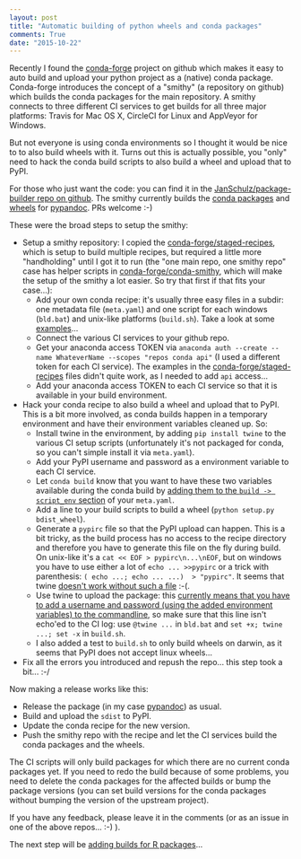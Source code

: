 ```yaml
---
layout: post
title: "Automatic building of python wheels and conda packages"
comments: True
date: "2015-10-22"
---
```


Recently I found the [conda-forge](https://github.com/conda-forge/) project on github which makes it easy to auto build and upload your python project as a (native) conda package. Conda-forge introduces the concept of a "smithy" (a repository on github) which builds the conda packages for the main repository. A smithy connects to three different CI services to get builds for all three major platforms: Travis for Mac OS X, CircleCI for Linux and AppVeyor for Windows.

But not everyone is using conda environments so I thought it would be nice to to also build wheels with it. Turns out this is actually possible, you "only" need to hack the conda build scripts to also build a wheel and upload that to PyPI.

For those who just want the code: you can find it in the [JanSchulz/package-builder repo on github](https://github.com/JanSchulz/package-builder). The smithy currently builds the [conda packages](https://anaconda.org/janschulz/pypandoc/files) and [wheels](https://pypi.python.org/pypi/pypandoc/) for [pypandoc](https://github.com/bebraw/pypandoc/). PRs welcome :-)

These were the broad steps to setup the smithy:

* Setup a smithy repository: I copied the [conda-forge/staged-recipes](https://github.com/conda-forge/staged-recipes), which is setup to build multiple recipes, but required a little more "handholding" until I got it to run (the "one main repo, one smithy repo" case has helper scripts in [conda-forge/conda-smithy](https://github.com/conda-forge/conda-smithy), which will make the setup of the smithy a lot easier. So try that first if that fits your case...): 
  * Add your own conda recipe: it's usually three easy files in a subdir: one metadata file (`meta.yaml`) and one script for each windows (`bld.bat`) and unix-like platforms (`build.sh`). Take a look at some [examples](https://github.com/conda/conda-recipes)...
  * Connect the various CI services to your github repo.
  * Get your anaconda access TOKEN via `anaconda auth --create --name WhateverName --scopes "repos conda api"` (I used a different token for each CI service). The examples in the [conda-forge/staged-recipes](https://github.com/conda-forge/staged-recipes) files didn't quite work, as I needed to add `api` access...
  * Add your anaconda access TOKEN to each CI service so that it is available in your build environment. 
* Hack your conda recipe to also build a wheel and upload that to PyPI. This is a bit more involved, as conda builds happen in a temporary environment and have their environment variables cleaned up. So:
  * Install twine in the environment, by adding `pip install twine` to the various CI setup scripts (unfortunately it's not packaged for conda, so you can't simple install it via `meta.yaml`).
  * Add your PyPI username and password as a environment variable to each CI service.
  * Let `conda build` know that you want to have these two variables available during the conda build by [adding them to the `build -> script_env` section](http://conda.pydata.org/docs/building/environment-vars.html#inherited-environment-variables) of your `meta.yaml`.
  * Add a line to your build scripts to build a wheel (`python setup.py bdist_wheel`).
  * Generate a `pypirc` file so that the PyPI upload can happen. This is a bit tricky, as the build process has no access to the recipe directory and therefore you have to generate this file on the fly during build. On unix-like it's a `cat << EOF > pypirc\n...\nEOF`, but on windows you have to use either a lot of `echo ... >>pypirc` or a trick with parenthesis: `( echo ...; echo ... ...)  > "pypirc"`. It seems that twine [doesn't work without such a file](https://github.com/pypa/twine/issues/143) :-(.
  * Use twine to upload the package: this [currently means that you have to add a username and password (using the added environment variables) to the commandline](https://github.com/pypa/twine/issues/144), so make sure that this line isn't echo'ed to the CI log: use `@twine ...` in `bld.bat` and `set +x; twine ...; set -x` in `build.sh`.
  * I also added a test to `build.sh` to only build wheels on darwin, as it seems that PyPI does not accept linux wheels...
* Fix all the errors you introduced and repush the repo... this step took a bit... :-/
  
Now making a release works like this:

* Release the package (in my case [pypandoc](https://github.com/bebraw/pypandoc/)) as usual.
* Build and upload the `sdist` to PyPI.
* Update the conda recipe for the new version.
* Push the smithy repo with the recipe and let the CI services build the conda packages and the wheels.

The CI scripts will only build packages for which there are no current conda packages yet. If you need to redo the build because of some problems, you need to delete the conda packages for the affected builds or bump the package versions (you can set build versions for the conda packages without bumping the version of the upstream project).

If you have any feedback, please leave it in the comments (or as an issue in one of the above repos... :-) ).
  
The next step will be [adding builds for R packages](https://github.com/IRkernel/irkernel.github.io/issues/16)...